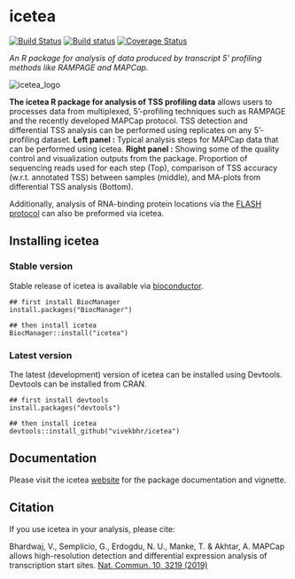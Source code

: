 # icetea

[![Build Status](https://travis-ci.org/vivekbhr/icetea.svg?branch=master)](https://travis-ci.org/vivekbhr/icetea)
[![Build status](https://ci.appveyor.com/api/projects/status/58od90th3qg5o7f0/branch/master?svg=true)](https://ci.appveyor.com/project/vivekbhr/icetea/branch/master)
[![Coverage Status](https://coveralls.io/repos/github/vivekbhr/icetea/badge.svg?branch=master)](https://coveralls.io/github/vivekbhr/icetea?branch=master)

*An R package for analysis of data produced by transcript 5' profiling methods like RAMPAGE and MAPCap.*

![icetea_logo](https://raw.githubusercontent.com/vivekbhr/icetea/master/icetea_front.png)

**The icetea R package for analysis of TSS profiling data** allows users to processes data from multiplexed,
5’-profiling techniques such as RAMPAGE and the recently developed MAPCap protocol. TSS detection and
differential TSS analysis can be performed using replicates on any 5’-profiling dataset.
**Left panel :**  Typical analysis steps for MAPCap data that can be performed using icetea.
**Right panel :** Showing some of the quality control and visualization outputs from the package.
Proportion of sequencing reads used for each step (Top), comparison of TSS accuracy (w.r.t. annotated TSS)
between samples (middle), and MA-plots from differential TSS analysis (Bottom).

Additionally, analysis of RNA-binding protein locations via the [FLASH protocol](https://academic.oup.com/nar/article/48/3/e15/5658447) can also be preformed via icetea.


## Installing icetea

### Stable version

Stable release of icetea is available via [bioconductor](https://bioconductor.org/packages/release/bioc/html/icetea.html).

```{r}
## first install BiocManager
install.packages("BiocManager")

## then install icetea
BiocManager::install("icetea")
```
### Latest version
The latest (development) version of icetea can be installed using Devtools. Devtools can be installed from CRAN.

```{r}
## first install devtools
install.packages("devtools")

## then install icetea
devtools::install_github("vivekbhr/icetea")
```

## Documentation

Please visit the icetea [website](https://vivekbhr.github.io/icetea/) for the package documentation and vignette.

## Citation

If you use icetea in your analysis, please cite:

Bhardwaj, V., Semplicio, G., Erdogdu, N. U., Manke, T. & Akhtar, A. MAPCap allows high-resolution detection and differential expression analysis of transcription start sites. [Nat. Commun. 10, 3219 (2019)](https://www.nature.com/articles/s41467-019-11115-x)
